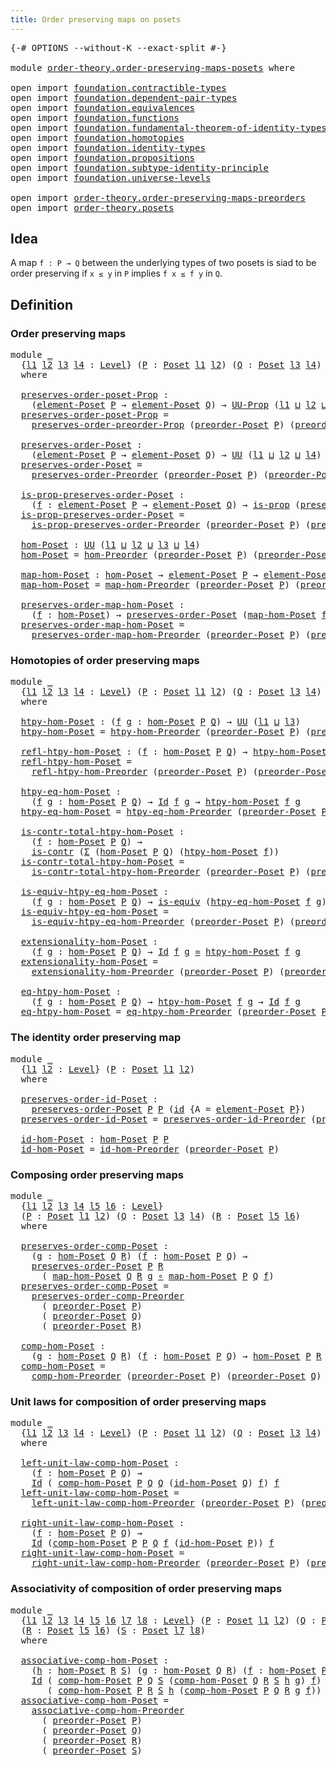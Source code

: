 ```yaml
---
title: Order preserving maps on posets
---
```


<pre class="Agda"><a id="57" class="Symbol">{-#</a> <a id="61" class="Keyword">OPTIONS</a> <a id="69" class="Pragma">--without-K</a> <a id="81" class="Pragma">--exact-split</a> <a id="95" class="Symbol">#-}</a>

<a id="100" class="Keyword">module</a> <a id="107" href="order-theory.order-preserving-maps-posets.html" class="Module">order-theory.order-preserving-maps-posets</a> <a id="149" class="Keyword">where</a>

<a id="156" class="Keyword">open</a> <a id="161" class="Keyword">import</a> <a id="168" href="foundation.contractible-types.html" class="Module">foundation.contractible-types</a>
<a id="198" class="Keyword">open</a> <a id="203" class="Keyword">import</a> <a id="210" href="foundation.dependent-pair-types.html" class="Module">foundation.dependent-pair-types</a>
<a id="242" class="Keyword">open</a> <a id="247" class="Keyword">import</a> <a id="254" href="foundation.equivalences.html" class="Module">foundation.equivalences</a>
<a id="278" class="Keyword">open</a> <a id="283" class="Keyword">import</a> <a id="290" href="foundation.functions.html" class="Module">foundation.functions</a>
<a id="311" class="Keyword">open</a> <a id="316" class="Keyword">import</a> <a id="323" href="foundation.fundamental-theorem-of-identity-types.html" class="Module">foundation.fundamental-theorem-of-identity-types</a>
<a id="372" class="Keyword">open</a> <a id="377" class="Keyword">import</a> <a id="384" href="foundation.homotopies.html" class="Module">foundation.homotopies</a>
<a id="406" class="Keyword">open</a> <a id="411" class="Keyword">import</a> <a id="418" href="foundation.identity-types.html" class="Module">foundation.identity-types</a>
<a id="444" class="Keyword">open</a> <a id="449" class="Keyword">import</a> <a id="456" href="foundation.propositions.html" class="Module">foundation.propositions</a>
<a id="480" class="Keyword">open</a> <a id="485" class="Keyword">import</a> <a id="492" href="foundation.subtype-identity-principle.html" class="Module">foundation.subtype-identity-principle</a>
<a id="530" class="Keyword">open</a> <a id="535" class="Keyword">import</a> <a id="542" href="foundation.universe-levels.html" class="Module">foundation.universe-levels</a>

<a id="570" class="Keyword">open</a> <a id="575" class="Keyword">import</a> <a id="582" href="order-theory.order-preserving-maps-preorders.html" class="Module">order-theory.order-preserving-maps-preorders</a>
<a id="627" class="Keyword">open</a> <a id="632" class="Keyword">import</a> <a id="639" href="order-theory.posets.html" class="Module">order-theory.posets</a>
</pre>
## Idea

A map `f : P → Q` between the underlying types of two posets is siad to be order preserving if `x ≤ y` in `P` implies `f x ≤ f y` in `Q`.

## Definition

### Order preserving maps

<pre class="Agda"><a id="862" class="Keyword">module</a> <a id="869" href="order-theory.order-preserving-maps-posets.html#869" class="Module">_</a>
  <a id="873" class="Symbol">{</a><a id="874" href="order-theory.order-preserving-maps-posets.html#874" class="Bound">l1</a> <a id="877" href="order-theory.order-preserving-maps-posets.html#877" class="Bound">l2</a> <a id="880" href="order-theory.order-preserving-maps-posets.html#880" class="Bound">l3</a> <a id="883" href="order-theory.order-preserving-maps-posets.html#883" class="Bound">l4</a> <a id="886" class="Symbol">:</a> <a id="888" href="Agda.Primitive.html#597" class="Postulate">Level</a><a id="893" class="Symbol">}</a> <a id="895" class="Symbol">(</a><a id="896" href="order-theory.order-preserving-maps-posets.html#896" class="Bound">P</a> <a id="898" class="Symbol">:</a> <a id="900" href="order-theory.posets.html#731" class="Function">Poset</a> <a id="906" href="order-theory.order-preserving-maps-posets.html#874" class="Bound">l1</a> <a id="909" href="order-theory.order-preserving-maps-posets.html#877" class="Bound">l2</a><a id="911" class="Symbol">)</a> <a id="913" class="Symbol">(</a><a id="914" href="order-theory.order-preserving-maps-posets.html#914" class="Bound">Q</a> <a id="916" class="Symbol">:</a> <a id="918" href="order-theory.posets.html#731" class="Function">Poset</a> <a id="924" href="order-theory.order-preserving-maps-posets.html#880" class="Bound">l3</a> <a id="927" href="order-theory.order-preserving-maps-posets.html#883" class="Bound">l4</a><a id="929" class="Symbol">)</a>
  <a id="933" class="Keyword">where</a>

  <a id="942" href="order-theory.order-preserving-maps-posets.html#942" class="Function">preserves-order-poset-Prop</a> <a id="969" class="Symbol">:</a>
    <a id="975" class="Symbol">(</a><a id="976" href="order-theory.posets.html#1145" class="Function">element-Poset</a> <a id="990" href="order-theory.order-preserving-maps-posets.html#896" class="Bound">P</a> <a id="992" class="Symbol">→</a> <a id="994" href="order-theory.posets.html#1145" class="Function">element-Poset</a> <a id="1008" href="order-theory.order-preserving-maps-posets.html#914" class="Bound">Q</a><a id="1009" class="Symbol">)</a> <a id="1011" class="Symbol">→</a> <a id="1013" href="foundation-core.propositions.html#1380" class="Function">UU-Prop</a> <a id="1021" class="Symbol">(</a><a id="1022" href="order-theory.order-preserving-maps-posets.html#874" class="Bound">l1</a> <a id="1025" href="Agda.Primitive.html#810" class="Primitive Operator">⊔</a> <a id="1027" href="order-theory.order-preserving-maps-posets.html#877" class="Bound">l2</a> <a id="1030" href="Agda.Primitive.html#810" class="Primitive Operator">⊔</a> <a id="1032" href="order-theory.order-preserving-maps-posets.html#883" class="Bound">l4</a><a id="1034" class="Symbol">)</a>
  <a id="1038" href="order-theory.order-preserving-maps-posets.html#942" class="Function">preserves-order-poset-Prop</a> <a id="1065" class="Symbol">=</a>
    <a id="1071" href="order-theory.order-preserving-maps-preorders.html#903" class="Function">preserves-order-preorder-Prop</a> <a id="1101" class="Symbol">(</a><a id="1102" href="order-theory.posets.html#1761" class="Function">preorder-Poset</a> <a id="1117" href="order-theory.order-preserving-maps-posets.html#896" class="Bound">P</a><a id="1118" class="Symbol">)</a> <a id="1120" class="Symbol">(</a><a id="1121" href="order-theory.posets.html#1761" class="Function">preorder-Poset</a> <a id="1136" href="order-theory.order-preserving-maps-posets.html#914" class="Bound">Q</a><a id="1137" class="Symbol">)</a>

  <a id="1142" href="order-theory.order-preserving-maps-posets.html#1142" class="Function">preserves-order-Poset</a> <a id="1164" class="Symbol">:</a>
    <a id="1170" class="Symbol">(</a><a id="1171" href="order-theory.posets.html#1145" class="Function">element-Poset</a> <a id="1185" href="order-theory.order-preserving-maps-posets.html#896" class="Bound">P</a> <a id="1187" class="Symbol">→</a> <a id="1189" href="order-theory.posets.html#1145" class="Function">element-Poset</a> <a id="1203" href="order-theory.order-preserving-maps-posets.html#914" class="Bound">Q</a><a id="1204" class="Symbol">)</a> <a id="1206" class="Symbol">→</a> <a id="1208" href="foundation-core.universe-levels.html#222" class="Primitive">UU</a> <a id="1211" class="Symbol">(</a><a id="1212" href="order-theory.order-preserving-maps-posets.html#874" class="Bound">l1</a> <a id="1215" href="Agda.Primitive.html#810" class="Primitive Operator">⊔</a> <a id="1217" href="order-theory.order-preserving-maps-posets.html#877" class="Bound">l2</a> <a id="1220" href="Agda.Primitive.html#810" class="Primitive Operator">⊔</a> <a id="1222" href="order-theory.order-preserving-maps-posets.html#883" class="Bound">l4</a><a id="1224" class="Symbol">)</a>
  <a id="1228" href="order-theory.order-preserving-maps-posets.html#1142" class="Function">preserves-order-Poset</a> <a id="1250" class="Symbol">=</a>
    <a id="1256" href="order-theory.order-preserving-maps-preorders.html#1276" class="Function">preserves-order-Preorder</a> <a id="1281" class="Symbol">(</a><a id="1282" href="order-theory.posets.html#1761" class="Function">preorder-Poset</a> <a id="1297" href="order-theory.order-preserving-maps-posets.html#896" class="Bound">P</a><a id="1298" class="Symbol">)</a> <a id="1300" class="Symbol">(</a><a id="1301" href="order-theory.posets.html#1761" class="Function">preorder-Poset</a> <a id="1316" href="order-theory.order-preserving-maps-posets.html#914" class="Bound">Q</a><a id="1317" class="Symbol">)</a>

  <a id="1322" href="order-theory.order-preserving-maps-posets.html#1322" class="Function">is-prop-preserves-order-Poset</a> <a id="1352" class="Symbol">:</a>
    <a id="1358" class="Symbol">(</a><a id="1359" href="order-theory.order-preserving-maps-posets.html#1359" class="Bound">f</a> <a id="1361" class="Symbol">:</a> <a id="1363" href="order-theory.posets.html#1145" class="Function">element-Poset</a> <a id="1377" href="order-theory.order-preserving-maps-posets.html#896" class="Bound">P</a> <a id="1379" class="Symbol">→</a> <a id="1381" href="order-theory.posets.html#1145" class="Function">element-Poset</a> <a id="1395" href="order-theory.order-preserving-maps-posets.html#914" class="Bound">Q</a><a id="1396" class="Symbol">)</a> <a id="1398" class="Symbol">→</a> <a id="1400" href="foundation-core.propositions.html#1296" class="Function">is-prop</a> <a id="1408" class="Symbol">(</a><a id="1409" href="order-theory.order-preserving-maps-posets.html#1142" class="Function">preserves-order-Poset</a> <a id="1431" href="order-theory.order-preserving-maps-posets.html#1359" class="Bound">f</a><a id="1432" class="Symbol">)</a>
  <a id="1436" href="order-theory.order-preserving-maps-posets.html#1322" class="Function">is-prop-preserves-order-Poset</a> <a id="1466" class="Symbol">=</a>
    <a id="1472" href="order-theory.order-preserving-maps-preorders.html#1451" class="Function">is-prop-preserves-order-Preorder</a> <a id="1505" class="Symbol">(</a><a id="1506" href="order-theory.posets.html#1761" class="Function">preorder-Poset</a> <a id="1521" href="order-theory.order-preserving-maps-posets.html#896" class="Bound">P</a><a id="1522" class="Symbol">)</a> <a id="1524" class="Symbol">(</a><a id="1525" href="order-theory.posets.html#1761" class="Function">preorder-Poset</a> <a id="1540" href="order-theory.order-preserving-maps-posets.html#914" class="Bound">Q</a><a id="1541" class="Symbol">)</a>

  <a id="1546" href="order-theory.order-preserving-maps-posets.html#1546" class="Function">hom-Poset</a> <a id="1556" class="Symbol">:</a> <a id="1558" href="foundation-core.universe-levels.html#222" class="Primitive">UU</a> <a id="1561" class="Symbol">(</a><a id="1562" href="order-theory.order-preserving-maps-posets.html#874" class="Bound">l1</a> <a id="1565" href="Agda.Primitive.html#810" class="Primitive Operator">⊔</a> <a id="1567" href="order-theory.order-preserving-maps-posets.html#877" class="Bound">l2</a> <a id="1570" href="Agda.Primitive.html#810" class="Primitive Operator">⊔</a> <a id="1572" href="order-theory.order-preserving-maps-posets.html#880" class="Bound">l3</a> <a id="1575" href="Agda.Primitive.html#810" class="Primitive Operator">⊔</a> <a id="1577" href="order-theory.order-preserving-maps-posets.html#883" class="Bound">l4</a><a id="1579" class="Symbol">)</a>
  <a id="1583" href="order-theory.order-preserving-maps-posets.html#1546" class="Function">hom-Poset</a> <a id="1593" class="Symbol">=</a> <a id="1595" href="order-theory.order-preserving-maps-preorders.html#1677" class="Function">hom-Preorder</a> <a id="1608" class="Symbol">(</a><a id="1609" href="order-theory.posets.html#1761" class="Function">preorder-Poset</a> <a id="1624" href="order-theory.order-preserving-maps-posets.html#896" class="Bound">P</a><a id="1625" class="Symbol">)</a> <a id="1627" class="Symbol">(</a><a id="1628" href="order-theory.posets.html#1761" class="Function">preorder-Poset</a> <a id="1643" href="order-theory.order-preserving-maps-posets.html#914" class="Bound">Q</a><a id="1644" class="Symbol">)</a>

  <a id="1649" href="order-theory.order-preserving-maps-posets.html#1649" class="Function">map-hom-Poset</a> <a id="1663" class="Symbol">:</a> <a id="1665" href="order-theory.order-preserving-maps-posets.html#1546" class="Function">hom-Poset</a> <a id="1675" class="Symbol">→</a> <a id="1677" href="order-theory.posets.html#1145" class="Function">element-Poset</a> <a id="1691" href="order-theory.order-preserving-maps-posets.html#896" class="Bound">P</a> <a id="1693" class="Symbol">→</a> <a id="1695" href="order-theory.posets.html#1145" class="Function">element-Poset</a> <a id="1709" href="order-theory.order-preserving-maps-posets.html#914" class="Bound">Q</a>
  <a id="1713" href="order-theory.order-preserving-maps-posets.html#1649" class="Function">map-hom-Poset</a> <a id="1727" class="Symbol">=</a> <a id="1729" href="order-theory.order-preserving-maps-preorders.html#1808" class="Function">map-hom-Preorder</a> <a id="1746" class="Symbol">(</a><a id="1747" href="order-theory.posets.html#1761" class="Function">preorder-Poset</a> <a id="1762" href="order-theory.order-preserving-maps-posets.html#896" class="Bound">P</a><a id="1763" class="Symbol">)</a> <a id="1765" class="Symbol">(</a><a id="1766" href="order-theory.posets.html#1761" class="Function">preorder-Poset</a> <a id="1781" href="order-theory.order-preserving-maps-posets.html#914" class="Bound">Q</a><a id="1782" class="Symbol">)</a>

  <a id="1787" href="order-theory.order-preserving-maps-posets.html#1787" class="Function">preserves-order-map-hom-Poset</a> <a id="1817" class="Symbol">:</a>
    <a id="1823" class="Symbol">(</a><a id="1824" href="order-theory.order-preserving-maps-posets.html#1824" class="Bound">f</a> <a id="1826" class="Symbol">:</a> <a id="1828" href="order-theory.order-preserving-maps-posets.html#1546" class="Function">hom-Poset</a><a id="1837" class="Symbol">)</a> <a id="1839" class="Symbol">→</a> <a id="1841" href="order-theory.order-preserving-maps-posets.html#1142" class="Function">preserves-order-Poset</a> <a id="1863" class="Symbol">(</a><a id="1864" href="order-theory.order-preserving-maps-posets.html#1649" class="Function">map-hom-Poset</a> <a id="1878" href="order-theory.order-preserving-maps-posets.html#1824" class="Bound">f</a><a id="1879" class="Symbol">)</a>
  <a id="1883" href="order-theory.order-preserving-maps-posets.html#1787" class="Function">preserves-order-map-hom-Poset</a> <a id="1913" class="Symbol">=</a>
    <a id="1919" href="order-theory.order-preserving-maps-preorders.html#1910" class="Function">preserves-order-map-hom-Preorder</a> <a id="1952" class="Symbol">(</a><a id="1953" href="order-theory.posets.html#1761" class="Function">preorder-Poset</a> <a id="1968" href="order-theory.order-preserving-maps-posets.html#896" class="Bound">P</a><a id="1969" class="Symbol">)</a> <a id="1971" class="Symbol">(</a><a id="1972" href="order-theory.posets.html#1761" class="Function">preorder-Poset</a> <a id="1987" href="order-theory.order-preserving-maps-posets.html#914" class="Bound">Q</a><a id="1988" class="Symbol">)</a>
</pre>
### Homotopies of order preserving maps

<pre class="Agda"><a id="2044" class="Keyword">module</a> <a id="2051" href="order-theory.order-preserving-maps-posets.html#2051" class="Module">_</a>
  <a id="2055" class="Symbol">{</a><a id="2056" href="order-theory.order-preserving-maps-posets.html#2056" class="Bound">l1</a> <a id="2059" href="order-theory.order-preserving-maps-posets.html#2059" class="Bound">l2</a> <a id="2062" href="order-theory.order-preserving-maps-posets.html#2062" class="Bound">l3</a> <a id="2065" href="order-theory.order-preserving-maps-posets.html#2065" class="Bound">l4</a> <a id="2068" class="Symbol">:</a> <a id="2070" href="Agda.Primitive.html#597" class="Postulate">Level</a><a id="2075" class="Symbol">}</a> <a id="2077" class="Symbol">(</a><a id="2078" href="order-theory.order-preserving-maps-posets.html#2078" class="Bound">P</a> <a id="2080" class="Symbol">:</a> <a id="2082" href="order-theory.posets.html#731" class="Function">Poset</a> <a id="2088" href="order-theory.order-preserving-maps-posets.html#2056" class="Bound">l1</a> <a id="2091" href="order-theory.order-preserving-maps-posets.html#2059" class="Bound">l2</a><a id="2093" class="Symbol">)</a> <a id="2095" class="Symbol">(</a><a id="2096" href="order-theory.order-preserving-maps-posets.html#2096" class="Bound">Q</a> <a id="2098" class="Symbol">:</a> <a id="2100" href="order-theory.posets.html#731" class="Function">Poset</a> <a id="2106" href="order-theory.order-preserving-maps-posets.html#2062" class="Bound">l3</a> <a id="2109" href="order-theory.order-preserving-maps-posets.html#2065" class="Bound">l4</a><a id="2111" class="Symbol">)</a>
  <a id="2115" class="Keyword">where</a>

  <a id="2124" href="order-theory.order-preserving-maps-posets.html#2124" class="Function">htpy-hom-Poset</a> <a id="2139" class="Symbol">:</a> <a id="2141" class="Symbol">(</a><a id="2142" href="order-theory.order-preserving-maps-posets.html#2142" class="Bound">f</a> <a id="2144" href="order-theory.order-preserving-maps-posets.html#2144" class="Bound">g</a> <a id="2146" class="Symbol">:</a> <a id="2148" href="order-theory.order-preserving-maps-posets.html#1546" class="Function">hom-Poset</a> <a id="2158" href="order-theory.order-preserving-maps-posets.html#2078" class="Bound">P</a> <a id="2160" href="order-theory.order-preserving-maps-posets.html#2096" class="Bound">Q</a><a id="2161" class="Symbol">)</a> <a id="2163" class="Symbol">→</a> <a id="2165" href="foundation-core.universe-levels.html#222" class="Primitive">UU</a> <a id="2168" class="Symbol">(</a><a id="2169" href="order-theory.order-preserving-maps-posets.html#2056" class="Bound">l1</a> <a id="2172" href="Agda.Primitive.html#810" class="Primitive Operator">⊔</a> <a id="2174" href="order-theory.order-preserving-maps-posets.html#2062" class="Bound">l3</a><a id="2176" class="Symbol">)</a>
  <a id="2180" href="order-theory.order-preserving-maps-posets.html#2124" class="Function">htpy-hom-Poset</a> <a id="2195" class="Symbol">=</a> <a id="2197" href="order-theory.order-preserving-maps-preorders.html#2197" class="Function">htpy-hom-Preorder</a> <a id="2215" class="Symbol">(</a><a id="2216" href="order-theory.posets.html#1761" class="Function">preorder-Poset</a> <a id="2231" href="order-theory.order-preserving-maps-posets.html#2078" class="Bound">P</a><a id="2232" class="Symbol">)</a> <a id="2234" class="Symbol">(</a><a id="2235" href="order-theory.posets.html#1761" class="Function">preorder-Poset</a> <a id="2250" href="order-theory.order-preserving-maps-posets.html#2096" class="Bound">Q</a><a id="2251" class="Symbol">)</a>

  <a id="2256" href="order-theory.order-preserving-maps-posets.html#2256" class="Function">refl-htpy-hom-Poset</a> <a id="2276" class="Symbol">:</a> <a id="2278" class="Symbol">(</a><a id="2279" href="order-theory.order-preserving-maps-posets.html#2279" class="Bound">f</a> <a id="2281" class="Symbol">:</a> <a id="2283" href="order-theory.order-preserving-maps-posets.html#1546" class="Function">hom-Poset</a> <a id="2293" href="order-theory.order-preserving-maps-posets.html#2078" class="Bound">P</a> <a id="2295" href="order-theory.order-preserving-maps-posets.html#2096" class="Bound">Q</a><a id="2296" class="Symbol">)</a> <a id="2298" class="Symbol">→</a> <a id="2300" href="order-theory.order-preserving-maps-posets.html#2124" class="Function">htpy-hom-Poset</a> <a id="2315" href="order-theory.order-preserving-maps-posets.html#2279" class="Bound">f</a> <a id="2317" href="order-theory.order-preserving-maps-posets.html#2279" class="Bound">f</a>
  <a id="2321" href="order-theory.order-preserving-maps-posets.html#2256" class="Function">refl-htpy-hom-Poset</a> <a id="2341" class="Symbol">=</a>
    <a id="2347" href="order-theory.order-preserving-maps-preorders.html#2334" class="Function">refl-htpy-hom-Preorder</a> <a id="2370" class="Symbol">(</a><a id="2371" href="order-theory.posets.html#1761" class="Function">preorder-Poset</a> <a id="2386" href="order-theory.order-preserving-maps-posets.html#2078" class="Bound">P</a><a id="2387" class="Symbol">)</a> <a id="2389" class="Symbol">(</a><a id="2390" href="order-theory.posets.html#1761" class="Function">preorder-Poset</a> <a id="2405" href="order-theory.order-preserving-maps-posets.html#2096" class="Bound">Q</a><a id="2406" class="Symbol">)</a>

  <a id="2411" href="order-theory.order-preserving-maps-posets.html#2411" class="Function">htpy-eq-hom-Poset</a> <a id="2429" class="Symbol">:</a>
    <a id="2435" class="Symbol">(</a><a id="2436" href="order-theory.order-preserving-maps-posets.html#2436" class="Bound">f</a> <a id="2438" href="order-theory.order-preserving-maps-posets.html#2438" class="Bound">g</a> <a id="2440" class="Symbol">:</a> <a id="2442" href="order-theory.order-preserving-maps-posets.html#1546" class="Function">hom-Poset</a> <a id="2452" href="order-theory.order-preserving-maps-posets.html#2078" class="Bound">P</a> <a id="2454" href="order-theory.order-preserving-maps-posets.html#2096" class="Bound">Q</a><a id="2455" class="Symbol">)</a> <a id="2457" class="Symbol">→</a> <a id="2459" href="foundation-core.identity-types.html#1754" class="Datatype">Id</a> <a id="2462" href="order-theory.order-preserving-maps-posets.html#2436" class="Bound">f</a> <a id="2464" href="order-theory.order-preserving-maps-posets.html#2438" class="Bound">g</a> <a id="2466" class="Symbol">→</a> <a id="2468" href="order-theory.order-preserving-maps-posets.html#2124" class="Function">htpy-hom-Poset</a> <a id="2483" href="order-theory.order-preserving-maps-posets.html#2436" class="Bound">f</a> <a id="2485" href="order-theory.order-preserving-maps-posets.html#2438" class="Bound">g</a>
  <a id="2489" href="order-theory.order-preserving-maps-posets.html#2411" class="Function">htpy-eq-hom-Poset</a> <a id="2507" class="Symbol">=</a> <a id="2509" href="order-theory.order-preserving-maps-preorders.html#2448" class="Function">htpy-eq-hom-Preorder</a> <a id="2530" class="Symbol">(</a><a id="2531" href="order-theory.posets.html#1761" class="Function">preorder-Poset</a> <a id="2546" href="order-theory.order-preserving-maps-posets.html#2078" class="Bound">P</a><a id="2547" class="Symbol">)</a> <a id="2549" class="Symbol">(</a><a id="2550" href="order-theory.posets.html#1761" class="Function">preorder-Poset</a> <a id="2565" href="order-theory.order-preserving-maps-posets.html#2096" class="Bound">Q</a><a id="2566" class="Symbol">)</a>

  <a id="2571" href="order-theory.order-preserving-maps-posets.html#2571" class="Function">is-contr-total-htpy-hom-Poset</a> <a id="2601" class="Symbol">:</a>
    <a id="2607" class="Symbol">(</a><a id="2608" href="order-theory.order-preserving-maps-posets.html#2608" class="Bound">f</a> <a id="2610" class="Symbol">:</a> <a id="2612" href="order-theory.order-preserving-maps-posets.html#1546" class="Function">hom-Poset</a> <a id="2622" href="order-theory.order-preserving-maps-posets.html#2078" class="Bound">P</a> <a id="2624" href="order-theory.order-preserving-maps-posets.html#2096" class="Bound">Q</a><a id="2625" class="Symbol">)</a> <a id="2627" class="Symbol">→</a>
    <a id="2633" href="foundation-core.contractible-types.html#993" class="Function">is-contr</a> <a id="2642" class="Symbol">(</a><a id="2643" href="foundation-core.dependent-pair-types.html#502" class="Record">Σ</a> <a id="2645" class="Symbol">(</a><a id="2646" href="order-theory.order-preserving-maps-posets.html#1546" class="Function">hom-Poset</a> <a id="2656" href="order-theory.order-preserving-maps-posets.html#2078" class="Bound">P</a> <a id="2658" href="order-theory.order-preserving-maps-posets.html#2096" class="Bound">Q</a><a id="2659" class="Symbol">)</a> <a id="2661" class="Symbol">(</a><a id="2662" href="order-theory.order-preserving-maps-posets.html#2124" class="Function">htpy-hom-Poset</a> <a id="2677" href="order-theory.order-preserving-maps-posets.html#2608" class="Bound">f</a><a id="2678" class="Symbol">))</a>
  <a id="2683" href="order-theory.order-preserving-maps-posets.html#2571" class="Function">is-contr-total-htpy-hom-Poset</a> <a id="2713" class="Symbol">=</a>
    <a id="2719" href="order-theory.order-preserving-maps-preorders.html#2596" class="Function">is-contr-total-htpy-hom-Preorder</a> <a id="2752" class="Symbol">(</a><a id="2753" href="order-theory.posets.html#1761" class="Function">preorder-Poset</a> <a id="2768" href="order-theory.order-preserving-maps-posets.html#2078" class="Bound">P</a><a id="2769" class="Symbol">)</a> <a id="2771" class="Symbol">(</a><a id="2772" href="order-theory.posets.html#1761" class="Function">preorder-Poset</a> <a id="2787" href="order-theory.order-preserving-maps-posets.html#2096" class="Bound">Q</a><a id="2788" class="Symbol">)</a>

  <a id="2793" href="order-theory.order-preserving-maps-posets.html#2793" class="Function">is-equiv-htpy-eq-hom-Poset</a> <a id="2820" class="Symbol">:</a>
    <a id="2826" class="Symbol">(</a><a id="2827" href="order-theory.order-preserving-maps-posets.html#2827" class="Bound">f</a> <a id="2829" href="order-theory.order-preserving-maps-posets.html#2829" class="Bound">g</a> <a id="2831" class="Symbol">:</a> <a id="2833" href="order-theory.order-preserving-maps-posets.html#1546" class="Function">hom-Poset</a> <a id="2843" href="order-theory.order-preserving-maps-posets.html#2078" class="Bound">P</a> <a id="2845" href="order-theory.order-preserving-maps-posets.html#2096" class="Bound">Q</a><a id="2846" class="Symbol">)</a> <a id="2848" class="Symbol">→</a> <a id="2850" href="foundation-core.equivalences.html#1543" class="Function">is-equiv</a> <a id="2859" class="Symbol">(</a><a id="2860" href="order-theory.order-preserving-maps-posets.html#2411" class="Function">htpy-eq-hom-Poset</a> <a id="2878" href="order-theory.order-preserving-maps-posets.html#2827" class="Bound">f</a> <a id="2880" href="order-theory.order-preserving-maps-posets.html#2829" class="Bound">g</a><a id="2881" class="Symbol">)</a>
  <a id="2885" href="order-theory.order-preserving-maps-posets.html#2793" class="Function">is-equiv-htpy-eq-hom-Poset</a> <a id="2912" class="Symbol">=</a>
    <a id="2918" href="order-theory.order-preserving-maps-preorders.html#2989" class="Function">is-equiv-htpy-eq-hom-Preorder</a> <a id="2948" class="Symbol">(</a><a id="2949" href="order-theory.posets.html#1761" class="Function">preorder-Poset</a> <a id="2964" href="order-theory.order-preserving-maps-posets.html#2078" class="Bound">P</a><a id="2965" class="Symbol">)</a> <a id="2967" class="Symbol">(</a><a id="2968" href="order-theory.posets.html#1761" class="Function">preorder-Poset</a> <a id="2983" href="order-theory.order-preserving-maps-posets.html#2096" class="Bound">Q</a><a id="2984" class="Symbol">)</a>

  <a id="2989" href="order-theory.order-preserving-maps-posets.html#2989" class="Function">extensionality-hom-Poset</a> <a id="3014" class="Symbol">:</a>
    <a id="3020" class="Symbol">(</a><a id="3021" href="order-theory.order-preserving-maps-posets.html#3021" class="Bound">f</a> <a id="3023" href="order-theory.order-preserving-maps-posets.html#3023" class="Bound">g</a> <a id="3025" class="Symbol">:</a> <a id="3027" href="order-theory.order-preserving-maps-posets.html#1546" class="Function">hom-Poset</a> <a id="3037" href="order-theory.order-preserving-maps-posets.html#2078" class="Bound">P</a> <a id="3039" href="order-theory.order-preserving-maps-posets.html#2096" class="Bound">Q</a><a id="3040" class="Symbol">)</a> <a id="3042" class="Symbol">→</a> <a id="3044" href="foundation-core.identity-types.html#1754" class="Datatype">Id</a> <a id="3047" href="order-theory.order-preserving-maps-posets.html#3021" class="Bound">f</a> <a id="3049" href="order-theory.order-preserving-maps-posets.html#3023" class="Bound">g</a> <a id="3051" href="foundation-core.equivalences.html#1608" class="Function Operator">≃</a> <a id="3053" href="order-theory.order-preserving-maps-posets.html#2124" class="Function">htpy-hom-Poset</a> <a id="3068" href="order-theory.order-preserving-maps-posets.html#3021" class="Bound">f</a> <a id="3070" href="order-theory.order-preserving-maps-posets.html#3023" class="Bound">g</a>
  <a id="3074" href="order-theory.order-preserving-maps-posets.html#2989" class="Function">extensionality-hom-Poset</a> <a id="3099" class="Symbol">=</a>
    <a id="3105" href="order-theory.order-preserving-maps-preorders.html#3266" class="Function">extensionality-hom-Preorder</a> <a id="3133" class="Symbol">(</a><a id="3134" href="order-theory.posets.html#1761" class="Function">preorder-Poset</a> <a id="3149" href="order-theory.order-preserving-maps-posets.html#2078" class="Bound">P</a><a id="3150" class="Symbol">)</a> <a id="3152" class="Symbol">(</a><a id="3153" href="order-theory.posets.html#1761" class="Function">preorder-Poset</a> <a id="3168" href="order-theory.order-preserving-maps-posets.html#2096" class="Bound">Q</a><a id="3169" class="Symbol">)</a>

  <a id="3174" href="order-theory.order-preserving-maps-posets.html#3174" class="Function">eq-htpy-hom-Poset</a> <a id="3192" class="Symbol">:</a>
    <a id="3198" class="Symbol">(</a><a id="3199" href="order-theory.order-preserving-maps-posets.html#3199" class="Bound">f</a> <a id="3201" href="order-theory.order-preserving-maps-posets.html#3201" class="Bound">g</a> <a id="3203" class="Symbol">:</a> <a id="3205" href="order-theory.order-preserving-maps-posets.html#1546" class="Function">hom-Poset</a> <a id="3215" href="order-theory.order-preserving-maps-posets.html#2078" class="Bound">P</a> <a id="3217" href="order-theory.order-preserving-maps-posets.html#2096" class="Bound">Q</a><a id="3218" class="Symbol">)</a> <a id="3220" class="Symbol">→</a> <a id="3222" href="order-theory.order-preserving-maps-posets.html#2124" class="Function">htpy-hom-Poset</a> <a id="3237" href="order-theory.order-preserving-maps-posets.html#3199" class="Bound">f</a> <a id="3239" href="order-theory.order-preserving-maps-posets.html#3201" class="Bound">g</a> <a id="3241" class="Symbol">→</a> <a id="3243" href="foundation-core.identity-types.html#1754" class="Datatype">Id</a> <a id="3246" href="order-theory.order-preserving-maps-posets.html#3199" class="Bound">f</a> <a id="3248" href="order-theory.order-preserving-maps-posets.html#3201" class="Bound">g</a>
  <a id="3252" href="order-theory.order-preserving-maps-posets.html#3174" class="Function">eq-htpy-hom-Poset</a> <a id="3270" class="Symbol">=</a> <a id="3272" href="order-theory.order-preserving-maps-preorders.html#3504" class="Function">eq-htpy-hom-Preorder</a> <a id="3293" class="Symbol">(</a><a id="3294" href="order-theory.posets.html#1761" class="Function">preorder-Poset</a> <a id="3309" href="order-theory.order-preserving-maps-posets.html#2078" class="Bound">P</a><a id="3310" class="Symbol">)</a> <a id="3312" class="Symbol">(</a><a id="3313" href="order-theory.posets.html#1761" class="Function">preorder-Poset</a> <a id="3328" href="order-theory.order-preserving-maps-posets.html#2096" class="Bound">Q</a><a id="3329" class="Symbol">)</a>
</pre>
### The identity order preserving map

<pre class="Agda"><a id="3383" class="Keyword">module</a> <a id="3390" href="order-theory.order-preserving-maps-posets.html#3390" class="Module">_</a>
  <a id="3394" class="Symbol">{</a><a id="3395" href="order-theory.order-preserving-maps-posets.html#3395" class="Bound">l1</a> <a id="3398" href="order-theory.order-preserving-maps-posets.html#3398" class="Bound">l2</a> <a id="3401" class="Symbol">:</a> <a id="3403" href="Agda.Primitive.html#597" class="Postulate">Level</a><a id="3408" class="Symbol">}</a> <a id="3410" class="Symbol">(</a><a id="3411" href="order-theory.order-preserving-maps-posets.html#3411" class="Bound">P</a> <a id="3413" class="Symbol">:</a> <a id="3415" href="order-theory.posets.html#731" class="Function">Poset</a> <a id="3421" href="order-theory.order-preserving-maps-posets.html#3395" class="Bound">l1</a> <a id="3424" href="order-theory.order-preserving-maps-posets.html#3398" class="Bound">l2</a><a id="3426" class="Symbol">)</a>
  <a id="3430" class="Keyword">where</a>

  <a id="3439" href="order-theory.order-preserving-maps-posets.html#3439" class="Function">preserves-order-id-Poset</a> <a id="3464" class="Symbol">:</a>
    <a id="3470" href="order-theory.order-preserving-maps-posets.html#1142" class="Function">preserves-order-Poset</a> <a id="3492" href="order-theory.order-preserving-maps-posets.html#3411" class="Bound">P</a> <a id="3494" href="order-theory.order-preserving-maps-posets.html#3411" class="Bound">P</a> <a id="3496" class="Symbol">(</a><a id="3497" href="foundation-core.functions.html#309" class="Function">id</a> <a id="3500" class="Symbol">{</a><a id="3501" class="Argument">A</a> <a id="3503" class="Symbol">=</a> <a id="3505" href="order-theory.posets.html#1145" class="Function">element-Poset</a> <a id="3519" href="order-theory.order-preserving-maps-posets.html#3411" class="Bound">P</a><a id="3520" class="Symbol">})</a>
  <a id="3525" href="order-theory.order-preserving-maps-posets.html#3439" class="Function">preserves-order-id-Poset</a> <a id="3550" class="Symbol">=</a> <a id="3552" href="order-theory.order-preserving-maps-preorders.html#3786" class="Function">preserves-order-id-Preorder</a> <a id="3580" class="Symbol">(</a><a id="3581" href="order-theory.posets.html#1761" class="Function">preorder-Poset</a> <a id="3596" href="order-theory.order-preserving-maps-posets.html#3411" class="Bound">P</a><a id="3597" class="Symbol">)</a>

  <a id="3602" href="order-theory.order-preserving-maps-posets.html#3602" class="Function">id-hom-Poset</a> <a id="3615" class="Symbol">:</a> <a id="3617" href="order-theory.order-preserving-maps-posets.html#1546" class="Function">hom-Poset</a> <a id="3627" href="order-theory.order-preserving-maps-posets.html#3411" class="Bound">P</a> <a id="3629" href="order-theory.order-preserving-maps-posets.html#3411" class="Bound">P</a>
  <a id="3633" href="order-theory.order-preserving-maps-posets.html#3602" class="Function">id-hom-Poset</a> <a id="3646" class="Symbol">=</a> <a id="3648" href="order-theory.order-preserving-maps-preorders.html#3921" class="Function">id-hom-Preorder</a> <a id="3664" class="Symbol">(</a><a id="3665" href="order-theory.posets.html#1761" class="Function">preorder-Poset</a> <a id="3680" href="order-theory.order-preserving-maps-posets.html#3411" class="Bound">P</a><a id="3681" class="Symbol">)</a>
</pre>
### Composing order preserving maps

<pre class="Agda"><a id="3733" class="Keyword">module</a> <a id="3740" href="order-theory.order-preserving-maps-posets.html#3740" class="Module">_</a>
  <a id="3744" class="Symbol">{</a><a id="3745" href="order-theory.order-preserving-maps-posets.html#3745" class="Bound">l1</a> <a id="3748" href="order-theory.order-preserving-maps-posets.html#3748" class="Bound">l2</a> <a id="3751" href="order-theory.order-preserving-maps-posets.html#3751" class="Bound">l3</a> <a id="3754" href="order-theory.order-preserving-maps-posets.html#3754" class="Bound">l4</a> <a id="3757" href="order-theory.order-preserving-maps-posets.html#3757" class="Bound">l5</a> <a id="3760" href="order-theory.order-preserving-maps-posets.html#3760" class="Bound">l6</a> <a id="3763" class="Symbol">:</a> <a id="3765" href="Agda.Primitive.html#597" class="Postulate">Level</a><a id="3770" class="Symbol">}</a>
  <a id="3774" class="Symbol">(</a><a id="3775" href="order-theory.order-preserving-maps-posets.html#3775" class="Bound">P</a> <a id="3777" class="Symbol">:</a> <a id="3779" href="order-theory.posets.html#731" class="Function">Poset</a> <a id="3785" href="order-theory.order-preserving-maps-posets.html#3745" class="Bound">l1</a> <a id="3788" href="order-theory.order-preserving-maps-posets.html#3748" class="Bound">l2</a><a id="3790" class="Symbol">)</a> <a id="3792" class="Symbol">(</a><a id="3793" href="order-theory.order-preserving-maps-posets.html#3793" class="Bound">Q</a> <a id="3795" class="Symbol">:</a> <a id="3797" href="order-theory.posets.html#731" class="Function">Poset</a> <a id="3803" href="order-theory.order-preserving-maps-posets.html#3751" class="Bound">l3</a> <a id="3806" href="order-theory.order-preserving-maps-posets.html#3754" class="Bound">l4</a><a id="3808" class="Symbol">)</a> <a id="3810" class="Symbol">(</a><a id="3811" href="order-theory.order-preserving-maps-posets.html#3811" class="Bound">R</a> <a id="3813" class="Symbol">:</a> <a id="3815" href="order-theory.posets.html#731" class="Function">Poset</a> <a id="3821" href="order-theory.order-preserving-maps-posets.html#3757" class="Bound">l5</a> <a id="3824" href="order-theory.order-preserving-maps-posets.html#3760" class="Bound">l6</a><a id="3826" class="Symbol">)</a>
  <a id="3830" class="Keyword">where</a>

  <a id="3839" href="order-theory.order-preserving-maps-posets.html#3839" class="Function">preserves-order-comp-Poset</a> <a id="3866" class="Symbol">:</a>
    <a id="3872" class="Symbol">(</a><a id="3873" href="order-theory.order-preserving-maps-posets.html#3873" class="Bound">g</a> <a id="3875" class="Symbol">:</a> <a id="3877" href="order-theory.order-preserving-maps-posets.html#1546" class="Function">hom-Poset</a> <a id="3887" href="order-theory.order-preserving-maps-posets.html#3793" class="Bound">Q</a> <a id="3889" href="order-theory.order-preserving-maps-posets.html#3811" class="Bound">R</a><a id="3890" class="Symbol">)</a> <a id="3892" class="Symbol">(</a><a id="3893" href="order-theory.order-preserving-maps-posets.html#3893" class="Bound">f</a> <a id="3895" class="Symbol">:</a> <a id="3897" href="order-theory.order-preserving-maps-posets.html#1546" class="Function">hom-Poset</a> <a id="3907" href="order-theory.order-preserving-maps-posets.html#3775" class="Bound">P</a> <a id="3909" href="order-theory.order-preserving-maps-posets.html#3793" class="Bound">Q</a><a id="3910" class="Symbol">)</a> <a id="3912" class="Symbol">→</a>
    <a id="3918" href="order-theory.order-preserving-maps-posets.html#1142" class="Function">preserves-order-Poset</a> <a id="3940" href="order-theory.order-preserving-maps-posets.html#3775" class="Bound">P</a> <a id="3942" href="order-theory.order-preserving-maps-posets.html#3811" class="Bound">R</a>
      <a id="3950" class="Symbol">(</a> <a id="3952" href="order-theory.order-preserving-maps-posets.html#1649" class="Function">map-hom-Poset</a> <a id="3966" href="order-theory.order-preserving-maps-posets.html#3793" class="Bound">Q</a> <a id="3968" href="order-theory.order-preserving-maps-posets.html#3811" class="Bound">R</a> <a id="3970" href="order-theory.order-preserving-maps-posets.html#3873" class="Bound">g</a> <a id="3972" href="foundation-core.functions.html#407" class="Function Operator">∘</a> <a id="3974" href="order-theory.order-preserving-maps-posets.html#1649" class="Function">map-hom-Poset</a> <a id="3988" href="order-theory.order-preserving-maps-posets.html#3775" class="Bound">P</a> <a id="3990" href="order-theory.order-preserving-maps-posets.html#3793" class="Bound">Q</a> <a id="3992" href="order-theory.order-preserving-maps-posets.html#3893" class="Bound">f</a><a id="3993" class="Symbol">)</a>
  <a id="3997" href="order-theory.order-preserving-maps-posets.html#3839" class="Function">preserves-order-comp-Poset</a> <a id="4024" class="Symbol">=</a>
    <a id="4030" href="order-theory.order-preserving-maps-preorders.html#4200" class="Function">preserves-order-comp-Preorder</a>
      <a id="4066" class="Symbol">(</a> <a id="4068" href="order-theory.posets.html#1761" class="Function">preorder-Poset</a> <a id="4083" href="order-theory.order-preserving-maps-posets.html#3775" class="Bound">P</a><a id="4084" class="Symbol">)</a>
      <a id="4092" class="Symbol">(</a> <a id="4094" href="order-theory.posets.html#1761" class="Function">preorder-Poset</a> <a id="4109" href="order-theory.order-preserving-maps-posets.html#3793" class="Bound">Q</a><a id="4110" class="Symbol">)</a>
      <a id="4118" class="Symbol">(</a> <a id="4120" href="order-theory.posets.html#1761" class="Function">preorder-Poset</a> <a id="4135" href="order-theory.order-preserving-maps-posets.html#3811" class="Bound">R</a><a id="4136" class="Symbol">)</a>

  <a id="4141" href="order-theory.order-preserving-maps-posets.html#4141" class="Function">comp-hom-Poset</a> <a id="4156" class="Symbol">:</a>
    <a id="4162" class="Symbol">(</a><a id="4163" href="order-theory.order-preserving-maps-posets.html#4163" class="Bound">g</a> <a id="4165" class="Symbol">:</a> <a id="4167" href="order-theory.order-preserving-maps-posets.html#1546" class="Function">hom-Poset</a> <a id="4177" href="order-theory.order-preserving-maps-posets.html#3793" class="Bound">Q</a> <a id="4179" href="order-theory.order-preserving-maps-posets.html#3811" class="Bound">R</a><a id="4180" class="Symbol">)</a> <a id="4182" class="Symbol">(</a><a id="4183" href="order-theory.order-preserving-maps-posets.html#4183" class="Bound">f</a> <a id="4185" class="Symbol">:</a> <a id="4187" href="order-theory.order-preserving-maps-posets.html#1546" class="Function">hom-Poset</a> <a id="4197" href="order-theory.order-preserving-maps-posets.html#3775" class="Bound">P</a> <a id="4199" href="order-theory.order-preserving-maps-posets.html#3793" class="Bound">Q</a><a id="4200" class="Symbol">)</a> <a id="4202" class="Symbol">→</a> <a id="4204" href="order-theory.order-preserving-maps-posets.html#1546" class="Function">hom-Poset</a> <a id="4214" href="order-theory.order-preserving-maps-posets.html#3775" class="Bound">P</a> <a id="4216" href="order-theory.order-preserving-maps-posets.html#3811" class="Bound">R</a>
  <a id="4220" href="order-theory.order-preserving-maps-posets.html#4141" class="Function">comp-hom-Poset</a> <a id="4235" class="Symbol">=</a>
    <a id="4241" href="order-theory.order-preserving-maps-preorders.html#4586" class="Function">comp-hom-Preorder</a> <a id="4259" class="Symbol">(</a><a id="4260" href="order-theory.posets.html#1761" class="Function">preorder-Poset</a> <a id="4275" href="order-theory.order-preserving-maps-posets.html#3775" class="Bound">P</a><a id="4276" class="Symbol">)</a> <a id="4278" class="Symbol">(</a><a id="4279" href="order-theory.posets.html#1761" class="Function">preorder-Poset</a> <a id="4294" href="order-theory.order-preserving-maps-posets.html#3793" class="Bound">Q</a><a id="4295" class="Symbol">)</a> <a id="4297" class="Symbol">(</a><a id="4298" href="order-theory.posets.html#1761" class="Function">preorder-Poset</a> <a id="4313" href="order-theory.order-preserving-maps-posets.html#3811" class="Bound">R</a><a id="4314" class="Symbol">)</a>
</pre>
### Unit laws for composition of order preserving maps

<pre class="Agda"><a id="4385" class="Keyword">module</a> <a id="4392" href="order-theory.order-preserving-maps-posets.html#4392" class="Module">_</a>
  <a id="4396" class="Symbol">{</a><a id="4397" href="order-theory.order-preserving-maps-posets.html#4397" class="Bound">l1</a> <a id="4400" href="order-theory.order-preserving-maps-posets.html#4400" class="Bound">l2</a> <a id="4403" href="order-theory.order-preserving-maps-posets.html#4403" class="Bound">l3</a> <a id="4406" href="order-theory.order-preserving-maps-posets.html#4406" class="Bound">l4</a> <a id="4409" class="Symbol">:</a> <a id="4411" href="Agda.Primitive.html#597" class="Postulate">Level</a><a id="4416" class="Symbol">}</a> <a id="4418" class="Symbol">(</a><a id="4419" href="order-theory.order-preserving-maps-posets.html#4419" class="Bound">P</a> <a id="4421" class="Symbol">:</a> <a id="4423" href="order-theory.posets.html#731" class="Function">Poset</a> <a id="4429" href="order-theory.order-preserving-maps-posets.html#4397" class="Bound">l1</a> <a id="4432" href="order-theory.order-preserving-maps-posets.html#4400" class="Bound">l2</a><a id="4434" class="Symbol">)</a> <a id="4436" class="Symbol">(</a><a id="4437" href="order-theory.order-preserving-maps-posets.html#4437" class="Bound">Q</a> <a id="4439" class="Symbol">:</a> <a id="4441" href="order-theory.posets.html#731" class="Function">Poset</a> <a id="4447" href="order-theory.order-preserving-maps-posets.html#4403" class="Bound">l3</a> <a id="4450" href="order-theory.order-preserving-maps-posets.html#4406" class="Bound">l4</a><a id="4452" class="Symbol">)</a>
  <a id="4456" class="Keyword">where</a>

  <a id="4465" href="order-theory.order-preserving-maps-posets.html#4465" class="Function">left-unit-law-comp-hom-Poset</a> <a id="4494" class="Symbol">:</a>
    <a id="4500" class="Symbol">(</a><a id="4501" href="order-theory.order-preserving-maps-posets.html#4501" class="Bound">f</a> <a id="4503" class="Symbol">:</a> <a id="4505" href="order-theory.order-preserving-maps-posets.html#1546" class="Function">hom-Poset</a> <a id="4515" href="order-theory.order-preserving-maps-posets.html#4419" class="Bound">P</a> <a id="4517" href="order-theory.order-preserving-maps-posets.html#4437" class="Bound">Q</a><a id="4518" class="Symbol">)</a> <a id="4520" class="Symbol">→</a>
    <a id="4526" href="foundation-core.identity-types.html#1754" class="Datatype">Id</a> <a id="4529" class="Symbol">(</a> <a id="4531" href="order-theory.order-preserving-maps-posets.html#4141" class="Function">comp-hom-Poset</a> <a id="4546" href="order-theory.order-preserving-maps-posets.html#4419" class="Bound">P</a> <a id="4548" href="order-theory.order-preserving-maps-posets.html#4437" class="Bound">Q</a> <a id="4550" href="order-theory.order-preserving-maps-posets.html#4437" class="Bound">Q</a> <a id="4552" class="Symbol">(</a><a id="4553" href="order-theory.order-preserving-maps-posets.html#3602" class="Function">id-hom-Poset</a> <a id="4566" href="order-theory.order-preserving-maps-posets.html#4437" class="Bound">Q</a><a id="4567" class="Symbol">)</a> <a id="4569" href="order-theory.order-preserving-maps-posets.html#4501" class="Bound">f</a><a id="4570" class="Symbol">)</a> <a id="4572" href="order-theory.order-preserving-maps-posets.html#4501" class="Bound">f</a>
  <a id="4576" href="order-theory.order-preserving-maps-posets.html#4465" class="Function">left-unit-law-comp-hom-Poset</a> <a id="4605" class="Symbol">=</a>
    <a id="4611" href="order-theory.order-preserving-maps-preorders.html#4985" class="Function">left-unit-law-comp-hom-Preorder</a> <a id="4643" class="Symbol">(</a><a id="4644" href="order-theory.posets.html#1761" class="Function">preorder-Poset</a> <a id="4659" href="order-theory.order-preserving-maps-posets.html#4419" class="Bound">P</a><a id="4660" class="Symbol">)</a> <a id="4662" class="Symbol">(</a><a id="4663" href="order-theory.posets.html#1761" class="Function">preorder-Poset</a> <a id="4678" href="order-theory.order-preserving-maps-posets.html#4437" class="Bound">Q</a><a id="4679" class="Symbol">)</a>

  <a id="4684" href="order-theory.order-preserving-maps-posets.html#4684" class="Function">right-unit-law-comp-hom-Poset</a> <a id="4714" class="Symbol">:</a>
    <a id="4720" class="Symbol">(</a><a id="4721" href="order-theory.order-preserving-maps-posets.html#4721" class="Bound">f</a> <a id="4723" class="Symbol">:</a> <a id="4725" href="order-theory.order-preserving-maps-posets.html#1546" class="Function">hom-Poset</a> <a id="4735" href="order-theory.order-preserving-maps-posets.html#4419" class="Bound">P</a> <a id="4737" href="order-theory.order-preserving-maps-posets.html#4437" class="Bound">Q</a><a id="4738" class="Symbol">)</a> <a id="4740" class="Symbol">→</a>
    <a id="4746" href="foundation-core.identity-types.html#1754" class="Datatype">Id</a> <a id="4749" class="Symbol">(</a><a id="4750" href="order-theory.order-preserving-maps-posets.html#4141" class="Function">comp-hom-Poset</a> <a id="4765" href="order-theory.order-preserving-maps-posets.html#4419" class="Bound">P</a> <a id="4767" href="order-theory.order-preserving-maps-posets.html#4419" class="Bound">P</a> <a id="4769" href="order-theory.order-preserving-maps-posets.html#4437" class="Bound">Q</a> <a id="4771" href="order-theory.order-preserving-maps-posets.html#4721" class="Bound">f</a> <a id="4773" class="Symbol">(</a><a id="4774" href="order-theory.order-preserving-maps-posets.html#3602" class="Function">id-hom-Poset</a> <a id="4787" href="order-theory.order-preserving-maps-posets.html#4419" class="Bound">P</a><a id="4788" class="Symbol">))</a> <a id="4791" href="order-theory.order-preserving-maps-posets.html#4721" class="Bound">f</a>
  <a id="4795" href="order-theory.order-preserving-maps-posets.html#4684" class="Function">right-unit-law-comp-hom-Poset</a> <a id="4825" class="Symbol">=</a>
    <a id="4831" href="order-theory.order-preserving-maps-preorders.html#5261" class="Function">right-unit-law-comp-hom-Preorder</a> <a id="4864" class="Symbol">(</a><a id="4865" href="order-theory.posets.html#1761" class="Function">preorder-Poset</a> <a id="4880" href="order-theory.order-preserving-maps-posets.html#4419" class="Bound">P</a><a id="4881" class="Symbol">)</a> <a id="4883" class="Symbol">(</a><a id="4884" href="order-theory.posets.html#1761" class="Function">preorder-Poset</a> <a id="4899" href="order-theory.order-preserving-maps-posets.html#4437" class="Bound">Q</a><a id="4900" class="Symbol">)</a>
</pre>
### Associativity of composition of order preserving maps

<pre class="Agda"><a id="4974" class="Keyword">module</a> <a id="4981" href="order-theory.order-preserving-maps-posets.html#4981" class="Module">_</a>
  <a id="4985" class="Symbol">{</a><a id="4986" href="order-theory.order-preserving-maps-posets.html#4986" class="Bound">l1</a> <a id="4989" href="order-theory.order-preserving-maps-posets.html#4989" class="Bound">l2</a> <a id="4992" href="order-theory.order-preserving-maps-posets.html#4992" class="Bound">l3</a> <a id="4995" href="order-theory.order-preserving-maps-posets.html#4995" class="Bound">l4</a> <a id="4998" href="order-theory.order-preserving-maps-posets.html#4998" class="Bound">l5</a> <a id="5001" href="order-theory.order-preserving-maps-posets.html#5001" class="Bound">l6</a> <a id="5004" href="order-theory.order-preserving-maps-posets.html#5004" class="Bound">l7</a> <a id="5007" href="order-theory.order-preserving-maps-posets.html#5007" class="Bound">l8</a> <a id="5010" class="Symbol">:</a> <a id="5012" href="Agda.Primitive.html#597" class="Postulate">Level</a><a id="5017" class="Symbol">}</a> <a id="5019" class="Symbol">(</a><a id="5020" href="order-theory.order-preserving-maps-posets.html#5020" class="Bound">P</a> <a id="5022" class="Symbol">:</a> <a id="5024" href="order-theory.posets.html#731" class="Function">Poset</a> <a id="5030" href="order-theory.order-preserving-maps-posets.html#4986" class="Bound">l1</a> <a id="5033" href="order-theory.order-preserving-maps-posets.html#4989" class="Bound">l2</a><a id="5035" class="Symbol">)</a> <a id="5037" class="Symbol">(</a><a id="5038" href="order-theory.order-preserving-maps-posets.html#5038" class="Bound">Q</a> <a id="5040" class="Symbol">:</a> <a id="5042" href="order-theory.posets.html#731" class="Function">Poset</a> <a id="5048" href="order-theory.order-preserving-maps-posets.html#4992" class="Bound">l3</a> <a id="5051" href="order-theory.order-preserving-maps-posets.html#4995" class="Bound">l4</a><a id="5053" class="Symbol">)</a>
  <a id="5057" class="Symbol">(</a><a id="5058" href="order-theory.order-preserving-maps-posets.html#5058" class="Bound">R</a> <a id="5060" class="Symbol">:</a> <a id="5062" href="order-theory.posets.html#731" class="Function">Poset</a> <a id="5068" href="order-theory.order-preserving-maps-posets.html#4998" class="Bound">l5</a> <a id="5071" href="order-theory.order-preserving-maps-posets.html#5001" class="Bound">l6</a><a id="5073" class="Symbol">)</a> <a id="5075" class="Symbol">(</a><a id="5076" href="order-theory.order-preserving-maps-posets.html#5076" class="Bound">S</a> <a id="5078" class="Symbol">:</a> <a id="5080" href="order-theory.posets.html#731" class="Function">Poset</a> <a id="5086" href="order-theory.order-preserving-maps-posets.html#5004" class="Bound">l7</a> <a id="5089" href="order-theory.order-preserving-maps-posets.html#5007" class="Bound">l8</a><a id="5091" class="Symbol">)</a>
  <a id="5095" class="Keyword">where</a>

  <a id="5104" href="order-theory.order-preserving-maps-posets.html#5104" class="Function">associative-comp-hom-Poset</a> <a id="5131" class="Symbol">:</a>
    <a id="5137" class="Symbol">(</a><a id="5138" href="order-theory.order-preserving-maps-posets.html#5138" class="Bound">h</a> <a id="5140" class="Symbol">:</a> <a id="5142" href="order-theory.order-preserving-maps-posets.html#1546" class="Function">hom-Poset</a> <a id="5152" href="order-theory.order-preserving-maps-posets.html#5058" class="Bound">R</a> <a id="5154" href="order-theory.order-preserving-maps-posets.html#5076" class="Bound">S</a><a id="5155" class="Symbol">)</a> <a id="5157" class="Symbol">(</a><a id="5158" href="order-theory.order-preserving-maps-posets.html#5158" class="Bound">g</a> <a id="5160" class="Symbol">:</a> <a id="5162" href="order-theory.order-preserving-maps-posets.html#1546" class="Function">hom-Poset</a> <a id="5172" href="order-theory.order-preserving-maps-posets.html#5038" class="Bound">Q</a> <a id="5174" href="order-theory.order-preserving-maps-posets.html#5058" class="Bound">R</a><a id="5175" class="Symbol">)</a> <a id="5177" class="Symbol">(</a><a id="5178" href="order-theory.order-preserving-maps-posets.html#5178" class="Bound">f</a> <a id="5180" class="Symbol">:</a> <a id="5182" href="order-theory.order-preserving-maps-posets.html#1546" class="Function">hom-Poset</a> <a id="5192" href="order-theory.order-preserving-maps-posets.html#5020" class="Bound">P</a> <a id="5194" href="order-theory.order-preserving-maps-posets.html#5038" class="Bound">Q</a><a id="5195" class="Symbol">)</a> <a id="5197" class="Symbol">→</a>
    <a id="5203" href="foundation-core.identity-types.html#1754" class="Datatype">Id</a> <a id="5206" class="Symbol">(</a> <a id="5208" href="order-theory.order-preserving-maps-posets.html#4141" class="Function">comp-hom-Poset</a> <a id="5223" href="order-theory.order-preserving-maps-posets.html#5020" class="Bound">P</a> <a id="5225" href="order-theory.order-preserving-maps-posets.html#5038" class="Bound">Q</a> <a id="5227" href="order-theory.order-preserving-maps-posets.html#5076" class="Bound">S</a> <a id="5229" class="Symbol">(</a><a id="5230" href="order-theory.order-preserving-maps-posets.html#4141" class="Function">comp-hom-Poset</a> <a id="5245" href="order-theory.order-preserving-maps-posets.html#5038" class="Bound">Q</a> <a id="5247" href="order-theory.order-preserving-maps-posets.html#5058" class="Bound">R</a> <a id="5249" href="order-theory.order-preserving-maps-posets.html#5076" class="Bound">S</a> <a id="5251" href="order-theory.order-preserving-maps-posets.html#5138" class="Bound">h</a> <a id="5253" href="order-theory.order-preserving-maps-posets.html#5158" class="Bound">g</a><a id="5254" class="Symbol">)</a> <a id="5256" href="order-theory.order-preserving-maps-posets.html#5178" class="Bound">f</a><a id="5257" class="Symbol">)</a>
       <a id="5266" class="Symbol">(</a> <a id="5268" href="order-theory.order-preserving-maps-posets.html#4141" class="Function">comp-hom-Poset</a> <a id="5283" href="order-theory.order-preserving-maps-posets.html#5020" class="Bound">P</a> <a id="5285" href="order-theory.order-preserving-maps-posets.html#5058" class="Bound">R</a> <a id="5287" href="order-theory.order-preserving-maps-posets.html#5076" class="Bound">S</a> <a id="5289" href="order-theory.order-preserving-maps-posets.html#5138" class="Bound">h</a> <a id="5291" class="Symbol">(</a><a id="5292" href="order-theory.order-preserving-maps-posets.html#4141" class="Function">comp-hom-Poset</a> <a id="5307" href="order-theory.order-preserving-maps-posets.html#5020" class="Bound">P</a> <a id="5309" href="order-theory.order-preserving-maps-posets.html#5038" class="Bound">Q</a> <a id="5311" href="order-theory.order-preserving-maps-posets.html#5058" class="Bound">R</a> <a id="5313" href="order-theory.order-preserving-maps-posets.html#5158" class="Bound">g</a> <a id="5315" href="order-theory.order-preserving-maps-posets.html#5178" class="Bound">f</a><a id="5316" class="Symbol">))</a>
  <a id="5321" href="order-theory.order-preserving-maps-posets.html#5104" class="Function">associative-comp-hom-Poset</a> <a id="5348" class="Symbol">=</a>
    <a id="5354" href="order-theory.order-preserving-maps-preorders.html#5820" class="Function">associative-comp-hom-Preorder</a>
      <a id="5390" class="Symbol">(</a> <a id="5392" href="order-theory.posets.html#1761" class="Function">preorder-Poset</a> <a id="5407" href="order-theory.order-preserving-maps-posets.html#5020" class="Bound">P</a><a id="5408" class="Symbol">)</a>
      <a id="5416" class="Symbol">(</a> <a id="5418" href="order-theory.posets.html#1761" class="Function">preorder-Poset</a> <a id="5433" href="order-theory.order-preserving-maps-posets.html#5038" class="Bound">Q</a><a id="5434" class="Symbol">)</a>
      <a id="5442" class="Symbol">(</a> <a id="5444" href="order-theory.posets.html#1761" class="Function">preorder-Poset</a> <a id="5459" href="order-theory.order-preserving-maps-posets.html#5058" class="Bound">R</a><a id="5460" class="Symbol">)</a>
      <a id="5468" class="Symbol">(</a> <a id="5470" href="order-theory.posets.html#1761" class="Function">preorder-Poset</a> <a id="5485" href="order-theory.order-preserving-maps-posets.html#5076" class="Bound">S</a><a id="5486" class="Symbol">)</a>
</pre>